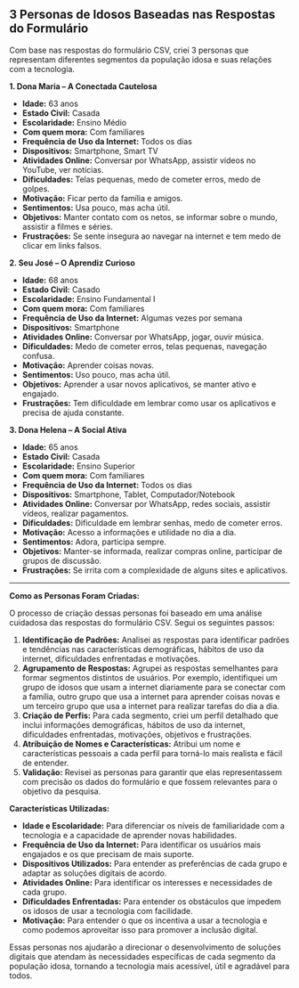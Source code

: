 ## 3 Personas de Idosos Baseadas nas Respostas do Formulário

Com base nas respostas do formulário CSV, criei 3 personas que representam diferentes segmentos da população idosa e suas relações com a tecnologia.

**1. Dona Maria – A Conectada Cautelosa**

- **Idade:** 63 anos
- **Estado Civil:** Casada
- **Escolaridade:** Ensino Médio
- **Com quem mora:** Com familiares
- **Frequência de Uso da Internet:** Todos os dias
- **Dispositivos:** Smartphone, Smart TV
- **Atividades Online:** Conversar por WhatsApp, assistir vídeos no YouTube, ver notícias.
- **Dificuldades:** Telas pequenas, medo de cometer erros, medo de golpes.
- **Motivação:** Ficar perto da família e amigos.
- **Sentimentos:** Usa pouco, mas acha útil.
- **Objetivos:** Manter contato com os netos, se informar sobre o mundo, assistir a filmes e séries.
- **Frustrações:** Se sente insegura ao navegar na internet e tem medo de clicar em links falsos.

**2. Seu José – O Aprendiz Curioso**

- **Idade:** 68 anos
- **Estado Civil:** Casado
- **Escolaridade:** Ensino Fundamental I
- **Com quem mora:** Com familiares
- **Frequência de Uso da Internet:** Algumas vezes por semana
- **Dispositivos:** Smartphone
- **Atividades Online:** Conversar por WhatsApp, jogar, ouvir música.
- **Dificuldades:** Medo de cometer erros, telas pequenas, navegação confusa.
- **Motivação:** Aprender coisas novas.
- **Sentimentos:** Uso pouco, mas acha útil.
- **Objetivos:** Aprender a usar novos aplicativos, se manter ativo e engajado.
- **Frustrações:** Tem dificuldade em lembrar como usar os aplicativos e precisa de ajuda constante.

**3. Dona Helena – A Social Ativa**

- **Idade:** 65 anos
- **Estado Civil:** Casada
- **Escolaridade:** Ensino Superior
- **Com quem mora:** Com familiares
- **Frequência de Uso da Internet:** Todos os dias
- **Dispositivos:** Smartphone, Tablet, Computador/Notebook
- **Atividades Online:** Conversar por WhatsApp, redes sociais, assistir vídeos, realizar pagamentos.
- **Dificuldades:** Dificuldade em lembrar senhas, medo de cometer erros.
- **Motivação:** Acesso a informações e utilidade no dia a dia.
- **Sentimentos:** Adora, participa sempre.
- **Objetivos:** Manter-se informada, realizar compras online, participar de grupos de discussão.
- **Frustrações:** Se irrita com a complexidade de alguns sites e aplicativos.

---

**Como as Personas Foram Criadas:**

O processo de criação dessas personas foi baseado em uma análise cuidadosa das respostas do formulário CSV. Segui os seguintes passos:

1.  **Identificação de Padrões:** Analisei as respostas para identificar padrões e tendências nas características demográficas, hábitos de uso da internet, dificuldades enfrentadas e motivações.
2.  **Agrupamento de Respostas:** Agrupei as respostas semelhantes para formar segmentos distintos de usuários. Por exemplo, identifiquei um grupo de idosos que usam a internet diariamente para se conectar com a família, outro grupo que usa a internet para aprender coisas novas e um terceiro grupo que usa a internet para realizar tarefas do dia a dia.
3.  **Criação de Perfis:** Para cada segmento, criei um perfil detalhado que inclui informações demográficas, hábitos de uso da internet, dificuldades enfrentadas, motivações, objetivos e frustrações.
4.  **Atribuição de Nomes e Características:** Atribui um nome e características pessoais a cada perfil para torná-lo mais realista e fácil de entender.
5.  **Validação:** Revisei as personas para garantir que elas representassem com precisão os dados do formulário e que fossem relevantes para o objetivo da pesquisa.

**Características Utilizadas:**

- **Idade e Escolaridade:** Para diferenciar os níveis de familiaridade com a tecnologia e a capacidade de aprender novas habilidades.
- **Frequência de Uso da Internet:** Para identificar os usuários mais engajados e os que precisam de mais suporte.
- **Dispositivos Utilizados:** Para entender as preferências de cada grupo e adaptar as soluções digitais de acordo.
- **Atividades Online:** Para identificar os interesses e necessidades de cada grupo.
- **Dificuldades Enfrentadas:** Para entender os obstáculos que impedem os idosos de usar a tecnologia com facilidade.
- **Motivação:** Para entender o que os incentiva a usar a tecnologia e como podemos aproveitar isso para promover a inclusão digital.

Essas personas nos ajudarão a direcionar o desenvolvimento de soluções digitais que atendam às necessidades específicas de cada segmento da população idosa, tornando a tecnologia mais acessível, útil e agradável para todos.
